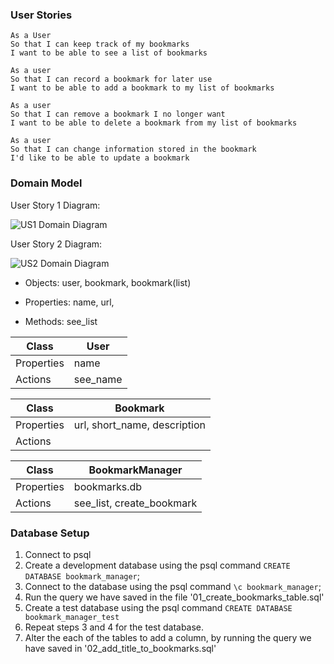 ### User Stories

```
As a User
So that I can keep track of my bookmarks
I want to be able to see a list of bookmarks
```

```
As a user
So that I can record a bookmark for later use
I want to be able to add a bookmark to my list of bookmarks
```

```
As a user
So that I can remove a bookmark I no longer want
I want to be able to delete a bookmark from my list of bookmarks
```

```
As a user
So that I can change information stored in the bookmark
I'd like to be able to update a bookmark
```

### Domain Model

User Story 1 Diagram:

![US1 Domain Diagram](https://github.com/chriswhitehouse/bookmark_manager/blob/main/diagrams/user_story_1_diagram.svg)

User Story 2 Diagram:

![US2 Domain Diagram](https://github.com/chriswhitehouse/bookmark_manager/blob/main/diagrams/user_story_2_diagram.svg)

- Objects: user, bookmark, bookmark(list)

- Properties: name, url,

- Methods: see_list

| Class      | User     |
| ---------- | -------- |
| Properties | name     |
| Actions    | see_name |

| Class      | Bookmark                     |
| ---------- | ---------------------------- |
| Properties | url, short_name, description |
| Actions    |                              |

| Class      | BookmarkManager           |
| ---------- | ------------------------- |
| Properties | bookmarks.db              |
| Actions    | see_list, create_bookmark |

### Database Setup

1. Connect to psql
2. Create a development database using the psql command `CREATE DATABASE bookmark_manager`;
3. Connect to the database using the psql command `\c bookmark_manager`;
4. Run the query we have saved in the file '01_create_bookmarks_table.sql'
5. Create a test database using the psql command `CREATE DATABASE bookmark_manager_test`
6. Repeat steps 3 and 4 for the test database.
7. Alter the each of the tables to add a column, by running the query we have saved in '02_add_title_to_bookmarks.sql'
